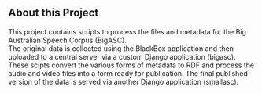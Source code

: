 About this Project
------------------

This project contains scripts to process the files and metadata for the Big Australian Speech Corpus (BigASC).  
The original data is collected using the BlackBox application and then uploaded to a central server 
via a custom Django application (bigasc).  These scipts convert the various forms of metadata to RDF and
process the audio and video files into a form ready for publication.  The final published version of
the data is served via another Django application (smallasc).

